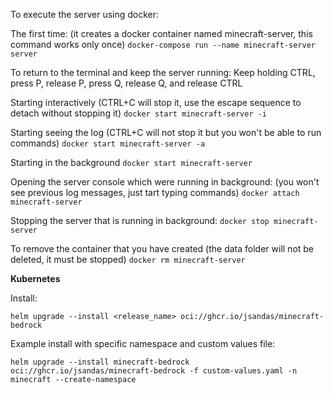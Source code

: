To execute the server using docker:

The first time: (it creates a docker container named minecraft-server, this command works only once)
`docker-compose run --name minecraft-server server`

To return to the terminal and keep the server running:
Keep holding CTRL, press P, release P, press Q, release Q, and release CTRL

Starting interactively (CTRL+C will stop it, use the escape sequence to detach without stopping it)
`docker start minecraft-server -i`

Starting seeing the log (CTRL+C will not stop it but you won't be able to run commands)
`docker start minecraft-server -a`

Starting in the background
`docker start minecraft-server`

Opening the server console which were running in background: (you won't see previous log messages, just tart typing commands)
`docker attach minecraft-server`

Stopping the server that is running in background:
`docker stop minecraft-server`

To remove the container that you have created (the data folder will not be deleted, it must be stopped)
`docker rm minecraft-server`

**Kubernetes**

Install:
```
helm upgrade --install <release_name> oci://ghcr.io/jsandas/minecraft-bedrock
```
Example install with specific namespace and custom values file:
```
helm upgrade --install minecraft-bedrock oci://ghcr.io/jsandas/minecraft-bedrock -f custom-values.yaml -n minecraft --create-namespace
```

